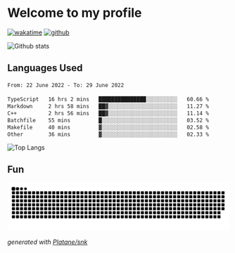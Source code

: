 # Welcome to my profile

[![wakatime](https://wakatime.com/badge/user/82c377cd-a54c-404c-b7df-177b313ca539.svg)](https://wakatime.com/@82c377cd-a54c-404c-b7df-177b313ca539)
[![github](https://img.shields.io/github/followers/xinthose?logo=github&style=plastic)](https://github.com/alanhamlett?tab=followers)

![Github stats](https://github-readme-stats.vercel.app/api?username=xinthose&show_icons=true&theme=radical&count_private=true)

## Languages Used

<!--START_SECTION:waka-->

```text
From: 22 June 2022 - To: 29 June 2022

TypeScript   16 hrs 2 mins   ███████████████░░░░░░░░░░   60.66 %
Markdown     2 hrs 58 mins   ██▓░░░░░░░░░░░░░░░░░░░░░░   11.27 %
C++          2 hrs 56 mins   ██▓░░░░░░░░░░░░░░░░░░░░░░   11.14 %
Batchfile    55 mins         █░░░░░░░░░░░░░░░░░░░░░░░░   03.52 %
Makefile     40 mins         ▓░░░░░░░░░░░░░░░░░░░░░░░░   02.58 %
Other        36 mins         ▓░░░░░░░░░░░░░░░░░░░░░░░░   02.33 %
```

<!--END_SECTION:waka-->

![Top Langs](https://github-readme-stats.vercel.app/api/top-langs/?username=xinthose)

## Fun
![github contribution grid snake animation](https://raw.githubusercontent.com/xinthose/xinthose/output/github-contribution-grid-snake.svg)

_generated with [Platane/snk](https://github.com/Platane/snk)_
